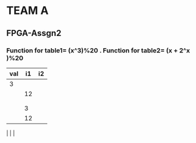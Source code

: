 # TEAM A
## FPGA-Assgn2
### Function for table1= (x^3)%20 . Function for table2= (x + 2^x )%20
| val | i1    | i2       |
|-----|--------|--------  |
|      3      |          |
|      |12     |          |
|      |       |          |
|      |       |          |
|      |3      |          |
|      |12     |          |
|
|
|

